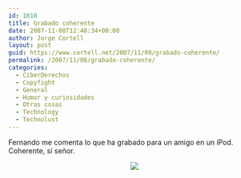 ```yaml
---
id: 1010
title: Grabado coherente
date: 2007-11-08T12:48:34+00:00
author: Jorge Cortell
layout: post
guid: https://www.cortell.net/2007/11/08/grabado-coherente/
permalink: /2007/11/08/grabado-coherente/
categories:
  - CiberDerechos
  - Copyfight
  - General
  - Humor y curiosidades
  - Otras cosas
  - Technology
  - Technolust
---
```

Fernando me comenta lo que ha grabado para un amigo en un iPod. Coherente, sí­ señor.

<div style="text-align: center">
  <img src="https://farm3.static.flickr.com/2339/1916990624_79c6531b28.jpg" />
</div>